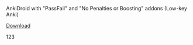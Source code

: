 AnkiDroid with "PassFail" and "No Penalties or Boosting" addons (Low-key Anki) 

[Download](https://github.com/Harbdrain/Anki-Android/releases/tag/Low-key-hotfix-2.9.5)

123
